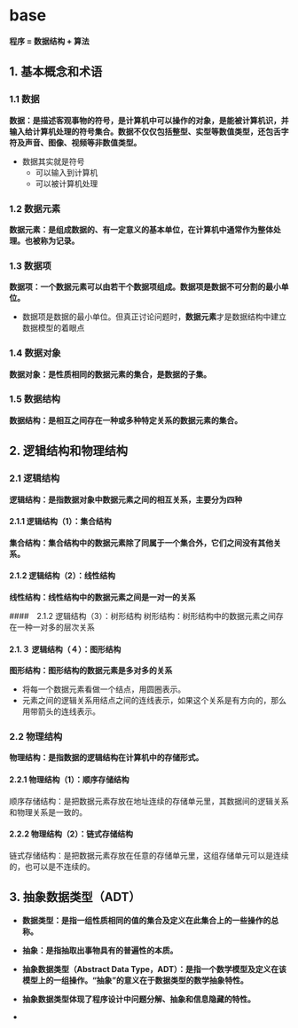 # base

**程序 = 数据结构 + 算法**



## 1. 基本概念和术语

### 1.1 数据

**数据：是描述客观事物的符号，是计算机中可以操作的对象，是能被计算机识，并输入给计算机处理的符号集合。数据不仅仅包括整型、实型等数值类型，还包舌字符及声音、图像、视频等非数值类型。**

- 数据其实就是符号
  - 可以输入到计算机
  - 可以被计算机处理



### 1.2 数据元素

**数据元素：是组成数据的、有一定意义的基本单位，在计算机中通常作为整体处理。也被称为记录。**



### 1.3 数据项

**数据项：一个数据元素可以由若干个数据项组成。数据项是数据不可分割的最小单位。**

- 数据项是数据的最小单位。但真正讨论问题时，**数据元素**才是数据结构中建立数据模型的着眼点



### 1.4 数据对象

**数据对象：是性质相同的数据元素的集合，是数据的子集。**



### 1.5 数据结构

**数据结构：是相互之间存在一种或多种特定关系的数据元素的集合。**



## 2. 逻辑结构和物理结构

### 2.1 逻辑结构

**逻辑结构：是指数据对象中数据元素之间的相互关系，主要分为四种**



#### 2.1.1 逻辑结构（1）：集合结构

**集合结构：集合结构中的数据元素除了同属于一个集合外，它们之间没有其他关系。**



#### 2.1.2 逻辑结构（2）：线性结构
**线性结构：线性结构中的数据元素之间是一对一的关系**



####　2.1.2 逻辑结构（3）：树形结构
树形结构：树形结构中的数据元素之间存在一种一对多的层次关系



#### 2.1.３ 逻辑结构（４）：图形结构

**图形结构：图形结构的数据元素是多对多的关系**

- 将每一个数据元素看做一个结点，用圆圈表示。
- 元素之间的逻辑关系用结点之间的连线表示，如果这个关系是有方向的，那么用带箭头的连线表示。



### 2.2 物理结构

**物理结构：是指数据的逻辑结构在计算机中的存储形式。**



#### 2.2.1 物理结构（1）：顺序存储结构

顺序存储结构：是把数据元素存放在地址连续的存储单元里，其数据间的逻辑关系和物理关系是一致的。



#### 2.2.2 物理结构（2）：链式存储结构

链式存储结构：是把数据元素存放在任意的存储单元里，这组存储单元可以是连续的，也可以是不连续的。





## 3. 抽象数据类型（ADT）

- **数据类型：是指一组性质相同的值的集合及定义在此集合上的一些操作的总称。**
- **抽象：是指抽取出事物具有的普遍性的本质。**

- **抽象数据类型（Abstract Data Type，ADT）：是指一个数学模型及定义在该模型上的一组操作。“抽象”的意义在于数据类型的数学抽象特性。**
- **抽象数据类型体现了程序设计中问题分解、抽象和信息隐藏的特性。**
- 



